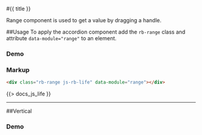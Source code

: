 #{{ title }}
<p class="docs-intro">Range component is used to get a value by dragging a handle.</p>

##Usage
To apply the accordion component add the `rb-range` class and attribute `data-module="range"` to an element.


<h3 class="docs-example-title">Demo</h3>
<div class="docs-example">
    <div class="rb-range js-rb-life" data-module="range"></div>
</div>


<h3 class="docs-example-title">Markup</h3>

```html
<div class="rb-range js-rb-life" data-module="range"></div>
```
{{> docs_js_life }}

<hr>

##Vertical

<h3 class="docs-example-title">Demo</h3>

<div class="docs-example">
    <div class="rb-range is-vertical js-rb-life" data-module="range"></div>
</div>
    